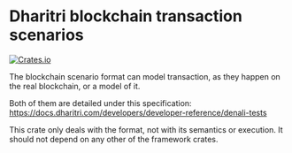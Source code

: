 # Dharitri blockchain transaction scenarios

[![Crates.io](https://img.shields.io/crates/v/dharitri-chain-scenario-format)](https://crates.io/crates/dharitri-chain-scenario-format)

The blockchain scenario format can model transaction, as they happen on the real blockchain, or a model of it.

Both of them are detailed under this specification: https://docs.dharitri.com/developers/developer-reference/denali-tests

This crate only deals with the format, not with its semantics or execution. It should not depend on any other of the framework crates.

